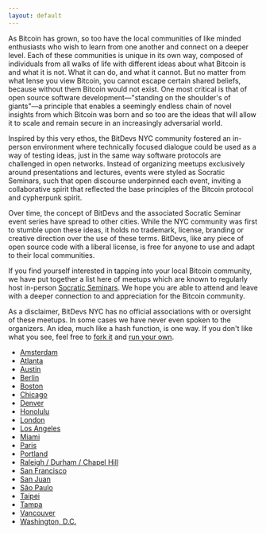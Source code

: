 ```yaml
---
layout: default
---
```


As Bitcoin has grown, so too have the local communities of like minded enthusiasts who wish to learn from one another and connect on a deeper level. Each of these communities is unique in its own way, composed of individuals from all walks of life with different ideas about what Bitcoin is and what it is not. What it can do, and what it cannot. But no matter from what lense you view Bitcoin, you cannot escape certain shared beliefs, because without them Bitcoin would not exist. One most critical is that of open source software development––"standing on the shoulder's of giants"––a principle that enables a seemingly endless chain of novel insights from which Bitcoin was born and so too are the ideas that will allow it to scale and remain secure in an increasingly adversarial world.

Inspired by this very ethos, the BitDevs NYC community fostered an in-person environment where technically focused dialogue could be used as a way of testing ideas, just in the same way software protocols are challenged in open networks. Instead of organizing meetups exclusively around presentations and lectures, events were styled as Socratic Seminars, such that open discourse underpinned each event, inviting a collaborative spirit that reflected the base principles of the Bitcoin protocol and cypherpunk spirit.

Over time, the concept of BitDevs and the associated Socratic Seminar event series have spread to other cities. While the NYC community was first to stumble upon these ideas, it holds no trademark, license, branding or creative direction over the use of these terms. BitDevs, like any piece of open source code with a liberal license, is free for anyone to use and adapt to their local communities.

If you find yourself interested in tapping into your local Bitcoin community, we have put together a list here of meetups which are known to regularly host in-person [Socratic Seminars](https://bitdevs.org/about). We hope you are able to attend and leave with a deeper connection to and appreciation for the Bitcoin community.

As a disclaimer, BitDevs NYC has no official associations with or oversight of these meetups. In some cases we have never even spoken to the organizers. An idea, much like a hash function, is one way. If you don't like what you see, feel free to [fork it](https://github.com/BitDevsNYC/BitDevsNYC.github.io/) and [run your own](https://bitdevs.org/running-a-great-socratic-seminar/).

- [Amsterdam](https://bitdevsamsterdam.org/)
- [Atlanta](https://atlantabitdevs.org/)
- [Austin](https://austinbitdevs.com/)
- [Berlin](https://bitdevs.berlin/)
- [Boston](https://bostonbitdevs.org/)
- [Chicago](https://chibitdevs.org/)
- [Denver](http://denverbitdevs.com/)
- [Honolulu](http://www.honolulubitdevs.com/)
- [London](https://londonbitdevs.org/)
- [Los Angeles](https://bitdevsla.org/)
- [Miami](https://miamibitdevs.org/)
- [Paris](https://twitter.com/bitdevsfr)
- [Portland](https://www.meetup.com/portlandbitdevs/)
- [Raleigh / Durham / Chapel Hill](https://trianglebitdevs.org/)
- [San Francisco](https://www.sfbitcoindevs.org/)
- [San Juan](https://sanjuanbitdevs.org/)
- [São Paulo](https://bitdevsportugues.org)
- [Taipei](https://bitdevs.tw/)
- [Tampa](https://tampabitdevs.io/)
- [Vancouver](https://bitdevs.ca/)
- [Washington, D.C.](https://dcbitdevs.org/)
